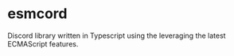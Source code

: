 # esmcord

Discord library written in Typescript using the leveraging the latest ECMAScript features.
